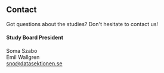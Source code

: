 ## Contact

Got questions about the studies? Don't hesitate to contact us! 

#### Study Board President

Soma Szabo<br>
Emil Wallgren</br>
[sno@datasektionen.se](mailto:sno@datasektionen.se)
